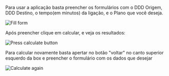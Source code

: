 Para usar a aplicação basta preencher os formulários com o DDD Origem, DDD Destino, o tempo(em minutos) da ligação, e o Plano que você deseja.

![Fill form](https://media.giphy.com/media/icVdt6XzYxeEVJnEri/giphy.gif)

Após preencher clique em calcular, e veja os resultados:

![Press calculate button](https://media.giphy.com/media/XDca2E2ZbMN7mEgXdn/giphy.gif)

Para calcular novamente basta apertar no botão "voltar" no canto superior esquerdo da box e preencher o formulário com os dados que desejar

![Calculate again](https://media.giphy.com/media/WNirED23QcZOr8Bdiw/giphy.gif)
